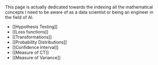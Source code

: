 This page is actually dedicated towards the indexing all the mathematical concepts I need to be aware of as a data scientist or being an engineer in the field of AI.


- [[Hypothesis Testing]]
- [[Loss functions]]
- [[Transformations]]
- [[Probability Distributions]]
- [[Confidence Interval]]
- [[Measure of CT]]
- [[Measure of Variance]]